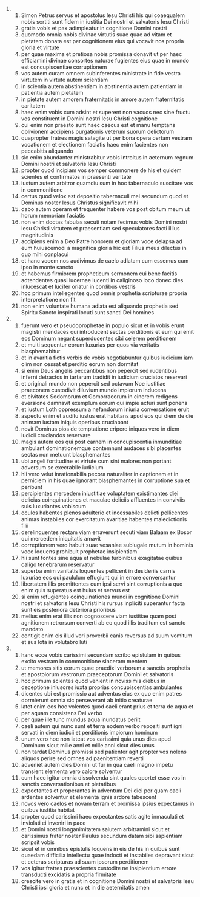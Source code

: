 <ol>
  <li>
    <ol>
      <li>Simon Petrus servus et apostolus Iesu Christi his qui coaequalem nobis sortiti sunt fidem in iustitia Dei nostri et salvatoris Iesu Christi</li>
      <li>gratia vobis et pax adimpleatur in cognitione Domini nostri</li>
      <li>quomodo omnia nobis divinae virtutis suae quae ad vitam et pietatem donata est per cognitionem eius qui vocavit nos propria gloria et virtute</li>
      <li>per quae maxima et pretiosa nobis promissa donavit ut per haec efficiamini divinae consortes naturae fugientes eius quae in mundo est concupiscentiae corruptionem</li>
      <li>vos autem curam omnem subinferentes ministrate in fide vestra virtutem in virtute autem scientiam</li>
      <li>in scientia autem abstinentiam in abstinentia autem patientiam in patientia autem pietatem</li>
      <li>in pietate autem amorem fraternitatis in amore autem fraternitatis caritatem</li>
      <li>haec enim vobis cum adsint et superent non vacuos nec sine fructu vos constituent in Domini nostri Iesu Christi cognitione</li>
      <li>cui enim non praesto sunt haec caecus est et manu temptans oblivionem accipiens purgationis veterum suorum delictorum</li>
      <li>quapropter fratres magis satagite ut per bona opera certam vestram vocationem et electionem faciatis haec enim facientes non peccabitis aliquando</li>
      <li>sic enim abundanter ministrabitur vobis introitus in aeternum regnum Domini nostri et salvatoris Iesu Christi</li>
      <li>propter quod incipiam vos semper commonere de his et quidem scientes et confirmatos in praesenti veritate</li>
      <li>iustum autem arbitror quamdiu sum in hoc tabernaculo suscitare vos in commonitione</li>
      <li>certus quod velox est depositio tabernaculi mei secundum quod et Dominus noster Iesus Christus significavit mihi</li>
      <li>dabo autem operam et frequenter habere vos post obitum meum ut horum memoriam faciatis</li>
      <li>non enim doctas fabulas secuti notam fecimus vobis Domini nostri Iesu Christi virtutem et praesentiam sed speculatores facti illius magnitudinis</li>
      <li>accipiens enim a Deo Patre honorem et gloriam voce delapsa ad eum huiuscemodi a magnifica gloria hic est Filius meus dilectus in quo mihi conplacui</li>
      <li>et hanc vocem nos audivimus de caelo adlatam cum essemus cum ipso in monte sancto</li>
      <li>et habemus firmiorem propheticum sermonem cui bene facitis adtendentes quasi lucernae lucenti in caliginoso loco donec dies inlucescat et lucifer oriatur in cordibus vestris</li>
      <li>hoc primum intellegentes quod omnis prophetia scripturae propria interpretatione non fit</li>
      <li>non enim voluntate humana adlata est aliquando prophetia sed Spiritu Sancto inspirati locuti sunt sancti Dei homines</li>
    </ol>
  </li>
  <li>
    <ol>
      <li>fuerunt vero et pseudoprophetae in populo sicut et in vobis erunt magistri mendaces qui introducent sectas perditionis et eum qui emit eos Dominum negant superducentes sibi celerem perditionem</li>
      <li>et multi sequentur eorum luxurias per quos via veritatis blasphemabitur</li>
      <li>et in avaritia fictis verbis de vobis negotiabuntur quibus iudicium iam olim non cessat et perditio eorum non dormitat</li>
      <li>si enim Deus angelis peccantibus non pepercit sed rudentibus inferni detractos in tartarum tradidit in iudicium cruciatos reservari</li>
      <li>et originali mundo non pepercit sed octavum Noe iustitiae praeconem custodivit diluvium mundo impiorum inducens</li>
      <li>et civitates Sodomorum et Gomorraeorum in cinerem redigens eversione damnavit exemplum eorum qui impie acturi sunt ponens</li>
      <li>et iustum Loth oppressum a nefandorum iniuria conversatione eruit</li>
      <li>aspectu enim et auditu iustus erat habitans apud eos qui diem de die animam iustam iniquis operibus cruciabant</li>
      <li>novit Dominus pios de temptatione eripere iniquos vero in diem iudicii cruciandos reservare</li>
      <li>magis autem eos qui post carnem in concupiscentia inmunditiae ambulant dominationemque contemnunt audaces sibi placentes sectas non metuunt blasphemantes</li>
      <li>ubi angeli fortitudine et virtute cum sint maiores non portant adversum se execrabile iudicium</li>
      <li>hii vero velut inrationabilia pecora naturaliter in captionem et in perniciem in his quae ignorant blasphemantes in corruptione sua et peribunt</li>
      <li>percipientes mercedem iniustitiae voluptatem existimantes diei delicias coinquinationes et maculae deliciis affluentes in conviviis suis luxuriantes vobiscum</li>
      <li>oculos habentes plenos adulterio et incessabiles delicti pellicentes animas instabiles cor exercitatum avaritiae habentes maledictionis filii</li>
      <li>derelinquentes rectam viam erraverunt secuti viam Balaam ex Bosor qui mercedem iniquitatis amavit</li>
      <li>correptionem vero habuit suae vesaniae subiugale mutum in hominis voce loquens prohibuit prophetae insipientiam</li>
      <li>hii sunt fontes sine aqua et nebulae turbinibus exagitatae quibus caligo tenebrarum reservatur</li>
      <li>superba enim vanitatis loquentes pellicent in desideriis carnis luxuriae eos qui paululum effugiunt qui in errore conversantur</li>
      <li>libertatem illis promittentes cum ipsi servi sint corruptionis a quo enim quis superatus est huius et servus est</li>
      <li>si enim refugientes coinquinationes mundi in cognitione Domini nostri et salvatoris Iesu Christi his rursus inpliciti superantur facta sunt eis posteriora deteriora prioribus</li>
      <li>melius enim erat illis non cognoscere viam iustitiae quam post agnitionem retrorsum converti ab eo quod illis traditum est sancto mandato</li>
      <li>contigit enim eis illud veri proverbii canis reversus ad suum vomitum et sus lota in volutabro luti</li>
    </ol>
  </li>
  <li>
    <ol>
      <li>hanc ecce vobis carissimi secundam scribo epistulam in quibus excito vestram in commonitione sinceram mentem</li>
      <li>ut memores sitis eorum quae praedixi verborum a sanctis prophetis et apostolorum vestrorum praeceptorum Domini et salvatoris</li>
      <li>hoc primum scientes quod venient in novissimis diebus in deceptione inlusores iuxta proprias concupiscentias ambulantes</li>
      <li>dicentes ubi est promissio aut adventus eius ex quo enim patres dormierunt omnia sic perseverant ab initio creaturae</li>
      <li>latet enim eos hoc volentes quod caeli erant prius et terra de aqua et per aquam consistens Dei verbo</li>
      <li>per quae ille tunc mundus aqua inundatus periit</li>
      <li>caeli autem qui nunc sunt et terra eodem verbo repositi sunt igni servati in diem iudicii et perditionis impiorum hominum</li>
      <li>unum vero hoc non lateat vos carissimi quia unus dies apud Dominum sicut mille anni et mille anni sicut dies unus</li>
      <li>non tardat Dominus promissi sed patienter agit propter vos nolens aliquos perire sed omnes ad paenitentiam reverti</li>
      <li>adveniet autem dies Domini ut fur in qua caeli magno impetu transient elementa vero calore solventur</li>
      <li>cum haec igitur omnia dissolvenda sint quales oportet esse vos in sanctis conversationibus et pietatibus</li>
      <li>expectantes et properantes in adventum Dei diei per quam caeli ardentes solventur et elementa ignis ardore tabescent</li>
      <li>novos vero caelos et novam terram et promissa ipsius expectamus in quibus iustitia habitat</li>
      <li>propter quod carissimi haec expectantes satis agite inmaculati et inviolati ei inveniri in pace</li>
      <li>et Domini nostri longanimitatem salutem arbitramini sicut et carissimus frater noster Paulus secundum datam sibi sapientiam scripsit vobis</li>
      <li>sicut et in omnibus epistulis loquens in eis de his in quibus sunt quaedam difficilia intellectu quae indocti et instabiles depravant sicut et ceteras scripturas ad suam ipsorum perditionem</li>
      <li>vos igitur fratres praescientes custodite ne insipientium errore transducti excidatis a propria firmitate</li>
      <li>crescite vero in gratia et in cognitione Domini nostri et salvatoris Iesu Christi ipsi gloria et nunc et in die aeternitatis amen</li>
    </ol>
  </li>
</ol>